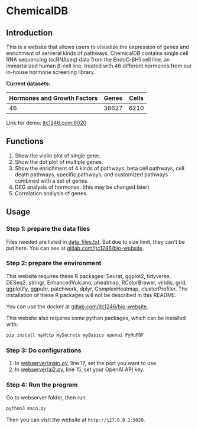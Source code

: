 # ChemicalDB

## Introduction

This is a website that allows users to visualize the expression of genes and enrichment of serveral kinds of pathways. ChemicalDB contains single cell RNA sequencing (scRNAseq) data from the EndoC-βH1 cell line, an immortalized human β-cell line, treated with 46 different hormones from our in-house hormone screening library.

**Current datasets:**

| Hormones and Growth Factors | Genes | Cells |
| --------------------------- | ----- | ----- |
| 46                          | 36627 | 6210  |

Link for demo: [jtc1246.com:9020](http://jtc1246.com:9020/)

## Functions

1. Show the violin plot of single gene.
2. Show the dot plot of multiple genes.
3. Show the enrichment of 4 kinds of pathways: beta cell pathways, cell death pathways, specific pathways, and customized pathways combined with a set of genes.
4. DEG analysis of hormones. (this may be changed later)
5. Correlation analysis of genes.

## Usage

### Step 1: prepare the data files

Files needed are listed in [data_files.txt](data_files.txt). But due to size limit, they can't be put here. You can see at [gitlab.com/jtc1246/bio-website](https://gitlab.com/jtc1246/bio-website).

### Step 2: prepare the environment

This website requires these R packages: Seurat, ggplot2, tidyverse, DESeq2, stringr, EnhancedVolcano, pheatmap, RColorBrewer, viridis, grid, ggplotify, ggpubr, patchwork, dplyr, ComplexHeatmap, clusterProfiler. The installation of these R packages will not be described in this README.

You can use the docker at [gitlab.com/jtc1246/bio-website](https://gitlab.com/jtc1246/bio-website).

This website also requires some python packages, which can be installed with:

```bash
pip install myHttp mySecrets myBasics openai PyMuPDF
```

### Step 3: Do configurations

1. In [webserver/main.py](webserver/main.py), line 17, set the port you want to use.
2. In [webserver/ai2.py](webserver/ai2.py), line 15, set your OpenAI API key.

### Step 4: Run the program

Go to webserver folder, then run:

```bash
python3 main.py
```

Then you can visit the website at `http://127.0.0.1:9020`.
